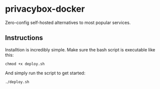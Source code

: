 # privacybox-docker
Zero-config self-hosted alternatives to most popular services.

## Instructions
Installtion is incredibly simple.
Make sure the bash script is executable like this:
```
chmod +x deploy.sh
```

And simply run the script to get started:
```
./deploy.sh
```